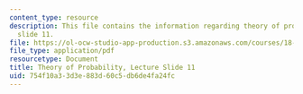 ```yaml
---
content_type: resource
description: This file contains the information regarding theory of probability, lecture
  slide 11.
file: https://ol-ocw-studio-app-production.s3.amazonaws.com/courses/18-175-theory-of-probability-spring-2014/754f10a33d3e883d60c5db6de4fa24fc_MIT18_175S14_Lecture11.pdf
file_type: application/pdf
resourcetype: Document
title: Theory of Probability, Lecture Slide 11
uid: 754f10a3-3d3e-883d-60c5-db6de4fa24fc
---
```

